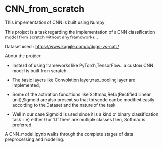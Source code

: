 # CNN_from_scratch
This implementation of CNN is built using Numpy


This project is a task regarding the implementation of a CNN classification model from scratch without any frameworks...

Dataset used : https://www.kaggle.com/c/dogs-vs-cats/

About the project:


* Instead of using frameworks like PyTorch,TensorFlow...a custom CNN model is built from scratch.


* The basic layers like Convolution layer,max_pooling layer are implemented,


* Some of the activation funcations like Softmax,ReLu(Rectified Linear unit),Sigmoid are also present so that thi scode can be modified easily according to the Dataset and the nature of the task.

* Well in our case Sigmoid is used since it is a kind of binary classification task (i.e) either 0 or 1.If there are mutliple classes then, Softmax is preferred.


A CNN_model.ipynb walks through the complete stages of data preprocessing and modeling.
